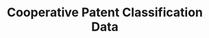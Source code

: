 ---
bigquery: https://console.cloud.google.com/bigquery?p=patents-public-data&d=cpc&page=dataset
citation: '“Cooperative Patent Classification” by the EPO and USPTO, for public use. '
contributors: EPO, USPTO
cost: None
description: Cooperative Patent Classification Data contains the scheme and definitions
  of the Cooperative Patent Classification system for classifying patent documents.
  The CPC is the result of a partnership between the EPO and the USPTO in their joint
  effort to develop a common, internationally compatible classification system for
  technical documents, in particular patent publications, which will be used by both
  offices in the patent granting process
documentation: https://www.cooperativepatentclassification.org/cpcSchemeAndDefinitions
last_edit: 04/05/2022, 10:43:13
location: https://www.cooperativepatentclassification.org/index
maintained_by: USPTO, EPO
schema_fields:
- breakdownCode
- limiting_references
- ipcConcordant
- children
- definition
- dateRevised
- limitingReferences
- child_groups
- residualReferences
- symbol
- childGroups
- titlePart
- informativeReferences
- breakdown_code
- applicationReferences
- synonyms
- additional_only
- status
- level
- not_allocatable
- title_part
- glossary
- sizeCache
- titleFull
- residual_references
- ipc_concordant
- title_full
- application_references
- informative_references
- notAllocatable
- date_revised
- parents
shortname: cooperative_patent_classification
tags:
- patents
- science
title: Cooperative Patent Classification Data
uuid: 984374a7-16e9-4b35-9445-458daceb01bf
---